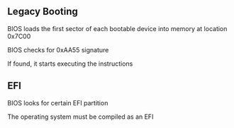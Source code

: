 ## Legacy Booting
BIOS loads the first sector of each bootable device into memory at location 0x7C00

BIOS checks for 0xAA55 signature

If found, it starts executing the instructions

## EFI 
BIOS looks for certain EFI partition

The operating system must be compiled as an EFI

